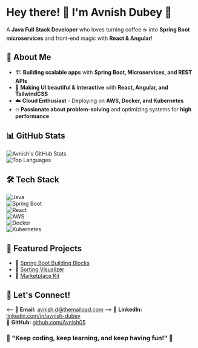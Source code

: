 # Hey there! 👋 I'm Avnish Dubey 🚀  
A **Java Full Stack Developer** who loves turning coffee ☕ into **Spring Boot microservices** and front-end magic with **React & Angular**!  

## 🌟 About Me
- 🏗️ **Building scalable apps** with **Spring Boot, Microservices, and REST APIs**  
- 🎨 **Making UI beautiful & interactive** with **React, Angular, and TailwindCSS**  
- ☁️ **Cloud Enthusiast** - Deploying on **AWS, Docker, and Kubernetes**  
- 🔥 **Passionate about problem-solving** and optimizing systems for **high performance**  

## 📊 GitHub Stats  
![Avnish's GitHub Stats](https://github-readme-stats.vercel.app/api?username=Avnish05&show_icons=true&theme=dark)  
![Top Languages](https://github-readme-stats.vercel.app/api/top-langs/?username=Avnish05&layout=compact&theme=dark)  

## 🛠️ Tech Stack  
![Java](https://img.shields.io/badge/Java-%23ED8B00.svg?style=for-the-badge&logo=java&logoColor=white)  
![Spring Boot](https://img.shields.io/badge/Spring%20Boot-%236DB33F.svg?style=for-the-badge&logo=springboot&logoColor=white)  
![React](https://img.shields.io/badge/React-%2361DAFB.svg?style=for-the-badge&logo=react&logoColor=black)  
![AWS](https://img.shields.io/badge/AWS-%23FF9900.svg?style=for-the-badge&logo=amazonaws&logoColor=white)  
![Docker](https://img.shields.io/badge/Docker-%230db7ed.svg?style=for-the-badge&logo=docker&logoColor=white)  
![Kubernetes](https://img.shields.io/badge/Kubernetes-%23326ce5.svg?style=for-the-badge&logo=kubernetes&logoColor=white)  

## 🚀 Featured Projects  
- 🔹 [Spring Boot Building Blocks](https://github.com/Avnish05/springboot-buildingblock)  
- 🔹 [Sorting Visualizer](https://github.com/Avnish05/Sorting-Visualizer)  
- 🔹 [Marketplace Kit](https://github.com/Avnish05/marketplacekit)  

## 💬 Let's Connect!  
<-- 📧 **Email:** [avnish.d@themailpad.com](mailto:avnish.d@themailpad.com)  -->
🔗 **LinkedIn:** [linkedin.com/in/avnish-dubey](https://www.linkedin.com/in/avnish-dubey-826411141/)  
🐙 **GitHub:** [github.com/Avnish05](https://github.com/Avnish05)  

### 🎯 "Keep coding, keep learning, and keep having fun!" 🎯  
